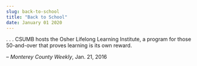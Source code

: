 ```yaml
---
slug: back-to-school
title: "Back to School"
date: January 01 2020
---
```


 
<p>
  . . . CSUMB hosts the Osher Lifelong Learning Institute, a program for those
  50&#45;and&#45;over that proves learning is its own reward.
</p>
<p>– <em>Monterey County Weekly</em>, Jan. 21, 2016</p>
 
